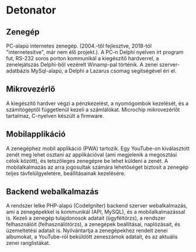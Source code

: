 # Detonator

## Zenegép
PC-alapú internetes zenegép. (2004.-től fejlesztve, 2018-tól "internetesítve", már nem élő projekt.). A PC-n Delphi nyelven írt program fut, RS-232 soros porton kommunikál a kiegészítő hardverrel, a zenelejátszás Delphi-ből vezérelt Winamp-pal történik. A zenei szerver-adatbázis MySql-alapú, a Delphi a Lazarus csomag segítségével éri el.
## Mikrovezérlő
A kiegészítő hardver végzi a pénzkezelést, a nyomógombok kezelését, és a számítógéptől függetlenül kezeli a számlálókat. Microchip mikrovezérlőt tartalmaz, C-nyelven készült a firmware.
## Mobilapplikáció
A zenegéphez mobil applikáció (PWA) tartozik. Egy YouTube-on kiválasztott zenét meg lehet osztani az applikációval (ami megjelenik a megosztási célok között), és tetszőleges zenegépre be lehet küldeni a zenét. A mobilalkalmazás az arra jogosultak számára lehetőséget biztosít a zenegép teljes távfelülgyeletére, beállításainak kezelésére.
## Backend webalkalmazás
A rendszer lelke PHP-alapú (CodeIgniter) backend szerver webalkalmazás, ami a zenegépekkel is kommunikál (API, MySQL), és a mobilalkalmazással is. Kezeli a zenegép tulajdonosok adatait (ügyféltörzs), a rendszer felhasználóit (felhasználótörzs), a zenegépek beállításai, naplózásait, és üzemeltetési adatait is. Nyilvántartja a zenegépekhez rendelt zenei albumokat, a YouTube-ról beküldött zeneszámok adatait, és az aktuális zenei ranglistákat.
